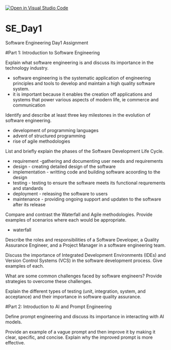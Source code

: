 [![Open in Visual Studio Code](https://classroom.github.com/assets/open-in-vscode-2e0aaae1b6195c2367325f4f02e2d04e9abb55f0b24a779b69b11b9e10269abc.svg)](https://classroom.github.com/online_ide?assignment_repo_id=18376323&assignment_repo_type=AssignmentRepo)
# SE_Day1
Software Engineering Day1 Assignment

#Part 1: Introduction to Software Engineering

Explain what software engineering is and discuss its importance in the technology industry.
- software engineering is the systematic application of engineering principles and tools to develop and maintain a high quality software  system.
- it is important because it enables the creation off applications and systems that power various aspects of modern life, ie commerce and communication

Identify and describe at least three key milestones in the evolution of software engineering.
- development of programming languages
- advent of structured programming
- rise of agile methodologies

List and briefly explain the phases of the Software Development Life Cycle.
- requirement -gathering and documenting user needs and requirements
- design      - creating detailed design of the software
- implementation - writting code and building software acoording to the design
- testing - testing to ensure the software meets its functional requrements and standards
- deployment - releasing the software to users
- maintenance - providing ongoing support and updaten to  the  software after its release


Compare and contrast the Waterfall and Agile methodologies. Provide examples of scenarios where each would be appropriate.
- waterfall

Describe the roles and responsibilities of a Software Developer, a Quality Assurance Engineer, and a Project Manager in a software engineering team.


Discuss the importance of Integrated Development Environments (IDEs) and Version Control Systems (VCS) in the software development process. Give examples of each.


What are some common challenges faced by software engineers? Provide strategies to overcome these challenges.


Explain the different types of testing (unit, integration, system, and acceptance) and their importance in software quality assurance.


#Part 2: Introduction to AI and Prompt Engineering


Define prompt engineering and discuss its importance in interacting with AI models.


Provide an example of a vague prompt and then improve it by making it clear, specific, and concise. Explain why the improved prompt is more effective.

